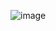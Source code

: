 ![image](https://user-images.githubusercontent.com/107704079/223120496-70125169-e13e-45b5-82d3-dc721cfd1cbd.png)
